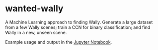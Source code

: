 # wanted-wally
A Machine Learning approach to finding Wally. Generate a large dataset from a few Wally scenes; train a CCN for binary classification; and find Wally in a new, unseen scene.

Example usage and output in the [Jupyter Notebook](wanted_wally.ipynb).

